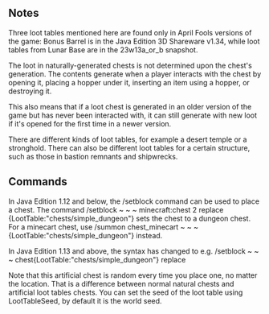## Notes
Three loot tables mentioned here are found only in April Fools versions of the game: Bonus Barrel is in the Java Edition 3D Shareware v1.34, while loot tables from Lunar Base are in the 23w13a_or_b snapshot.

The loot in naturally-generated chests is not determined upon the chest's generation. The contents generate when a player interacts with the chest by opening it, placing a hopper under it, inserting an item using a hopper, or destroying it.

This also means that if a loot chest is generated in an older version of the game but has never been interacted with, it can still generate with new loot if it's opened for the first time in a newer version.

There are different kinds of loot tables, for example a desert temple or a stronghold. There can also be different loot tables for a certain structure, such as those in bastion remnants and shipwrecks.



## Commands
In Java Edition 1.12 and below, the /setblock command can be used to place a chest.
The command /setblock ~ ~ ~ minecraft:chest 2 replace {LootTable:"chests/simple_dungeon"} sets the chest to a dungeon chest. For a minecart chest, use /summon chest_minecart ~ ~ ~ {LootTable:"chests/simple_dungeon"} instead.

In Java Edition 1.13 and above, the syntax has changed to e.g. /setblock ~ ~ ~ chest{LootTable:"chests/simple_dungeon"} replace

Note that this artificial chest is random every time you place one, no matter the location. That is a difference between normal natural chests and artificial loot tables chests. You can set the seed of the loot table using LootTableSeed, by default it is the world seed.


